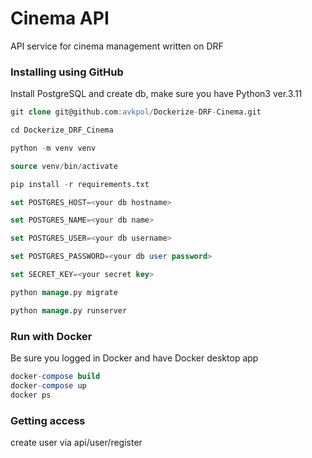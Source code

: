 <h1><b>Cinema API</b></h1>
API service for cinema management written on DRF
<h3><b>Installing using GitHub</b></h3>
Install PostgreSQL and create db,
make sure you have Python3 ver.3.11
<br>

```SQL
git clone git@github.com:avkpol/Dockerize-DRF-Cinema.git

cd Dockerize_DRF_Cinema

python -m venv venv

source venv/bin/activate

pip install -r requirements.txt

set POSTGRES_HOST=<your db hostname>

set POSTGRES_NAME=<your db name>

set POSTGRES_USER=<your db username>

set POSTGRES_PASSWORD=<your db user password>

set SECRET_KEY=<your secret key>

python manage.py migrate

python manage.py runserver

```
<h3><b>Run with Docker</b></h3>

Be sure you logged in Docker and have Docker desktop app
```SQL
docker-compose build
docker-compose up
docker ps
```
<h3><b>Getting access</b></h3>


create user via api/user/register
